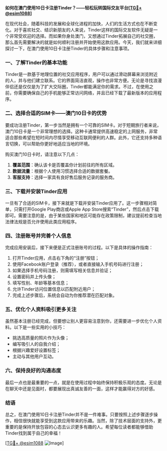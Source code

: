 **如何在澳门使用10日卡注册Tinder？——轻松玩转国际交友平台[[TG💪+ @esim1088](https://t.me/s/esim1088)]**

在现代社会，随着科技的发展和全球化进程的加快，人们的生活方式也在不断变化。对于喜欢社交、结识新朋友的人来说，Tinder这样的国际交友软件无疑是一个非常受欢迎的选择。而如果你身处澳门，又想通过Tinder拓展自己的社交圈，那么首先需要解决的就是如何顺利注册并开始使用这款应用。今天，我们就来详细探讨一下，在澳门使用10日卡注册Tinder的具体步骤和注意事项。

### 一、了解Tinder的基本功能

Tinder是一款基于地理位置的社交应用程序，用户可以通过滑动屏幕来浏览附近的人，并与他们建立联系。它的界面简洁直观，操作也非常方便。无论是寻找浪漫伴侣还是仅仅是为了扩大交际圈，Tinder都能满足你的需求。不过，在使用之前，你需要确保自己的手机能够正常访问网络，并且已经下载了最新版本的应用程序。

### 二、选择合适的SIM卡——澳门10日卡的优势

要成功注册Tinder，第一步当然是拥有一个可靠的SIM卡。对于短期旅行者来说，澳门10日卡是一个非常理想的选择。这种卡通常提供高速稳定的上网服务，非常适合那些希望在短时间内尽情享受移动互联网便利的人群。此外，它还支持多种语言切换，可以帮助你更好地适应当地的环境。

购买澳门10日卡时，请注意以下几点：
1. **覆盖范围**：确认该卡是否覆盖你计划前往的所有区域。
2. **数据流量**：根据个人使用习惯选择合适的数据套餐。
3. **客服支持**：选择一家具有良好售后服务记录的服务商。

### 三、下载并安装Tinder应用

一旦有了合适的SIM卡，接下来就是下载并安装Tinder应用了。这一步骤相对简单，只需打开Google Play商店或Apple App Store搜索“Tinder”，然后点击下载即可。需要注意的是，由于某些国家和地区可能存在政策限制，建议提前检查当地法律法规是否允许使用此类应用程序。

### 四、注册账号并完善个人信息

完成应用安装后，接下来便是正式注册账号的过程。以下是具体的操作指南：

1. 打开Tinder应用，点击右下角的“注册”按钮；
2. 使用Facebook账户登录（推荐），或者直接输入手机号码进行注册；
3. 如果选择手机号码注册，则需填写相关信息并验证；
4. 设置密码并上传头像；
5. 填写性别、年龄等基本信息；
6. 允许Tinder访问位置信息以匹配附近用户；
7. 完成上述步骤后，系统会自动为你推荐潜在匹配对象。

### 五、优化个人资料吸引更多关注

虽然基本注册已经完成，但要想让别人更容易注意到你，还需要进一步优化个人资料。以下是一些实用的小技巧：
- 挑选高质量的照片作为头像；
- 编写吸引人的自我介绍；
- 根据兴趣爱好设置标签；
- 主动与其他用户互动。

### 六、保持良好的沟通态度

最后一点也是最重要的一点，就是在使用过程中始终保持积极乐观的态度。无论是在聊天中还是见面时，都要展现出真诚友善的一面，这样才能赢得对方的好感。

### 结语

总之，在澳门使用10日卡注册Tinder并不是一件难事。只要按照上述步骤逐步操作，相信很快就能享受到这款应用带来的乐趣。当然，除了技术层面的支持外，更重要的是保持开放包容的心态去认识更多有趣的人。希望每位读者都能够借助Tinder找到属于自己的幸福！

[[TG💪+ @esim1088](https://t.me/s/esim1088) ![Image](https://i.postimg.cc/4NQfJmqS/Snipaste-2025-05-13-00-14-12.png)]